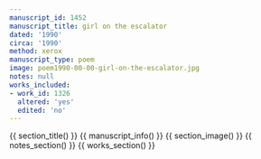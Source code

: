 ```yaml
---
manuscript_id: 1452
manuscript_title: girl on the escalator
dated: '1990'
circa: '1990'
method: xerox
manuscript_type: poem
image: poem1990-00-00-girl-on-the-escalator.jpg
notes: null
works_included:
- work_id: 1326
  altered: 'yes'
  edited: 'no'
---
```


{{ section_title() }}
{{ manuscript_info() }}
{{ section_image() }}
{{ notes_section() }}
{{ works_section() }}
